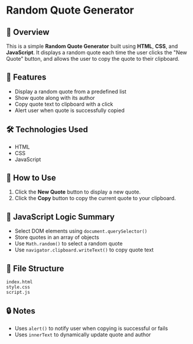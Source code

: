 # Random Quote Generator

## 📌 Overview
This is a simple **Random Quote Generator** built using **HTML**, **CSS**, and **JavaScript**. It displays a random quote each time the user clicks the "New Quote" button, and allows the user to copy the quote to their clipboard.

## 🚀 Features
- Display a random quote from a predefined list
- Show quote along with its author
- Copy quote text to clipboard with a click
- Alert user when quote is successfully copied

## 🛠️ Technologies Used
- HTML
- CSS
- JavaScript

## 📂 How to Use
1. Click the **New Quote** button to display a new quote.
2. Click the **Copy** button to copy the current quote to your clipboard.

## 🧠 JavaScript Logic Summary
- Select DOM elements using `document.querySelector()`
- Store quotes in an array of objects
- Use `Math.random()` to select a random quote
- Use `navigator.clipboard.writeText()` to copy quote text

## 📁 File Structure
```
index.html
style.css
script.js
```

## 🔒 Notes
- Uses `alert()` to notify user when copying is successful or fails
- Uses `innerText` to dynamically update quote and author


